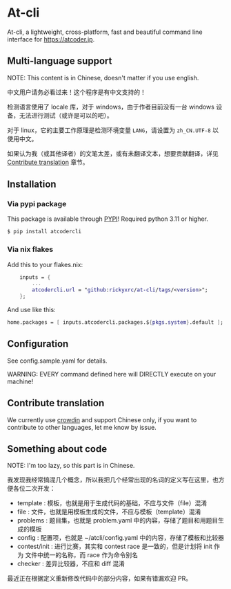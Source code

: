# At-cli

At-cli, a lightweight, cross-platform, fast and beautiful command line interface for https://atcoder.jp.

## Multi-language support

NOTE: This content is in Chinese, doesn't matter if you use english.

中文用户请务必看过来！这个程序是有中文支持的！

检测语言使用了 locale 库，对于 windows，由于作者目前没有一台 windows 设备，无法进行测试（或许是可以的吧）。

对于 linux，它的主要工作原理是检测环境变量 `LANG`，请设置为 `zh_CN.UTF-8` 以使用中文。

如果认为我（或其他译者）的文笔太差，或有未翻译文本，想要贡献翻译，详见 [Contribute translation](#contribute-translation) 章节。

## Installation

### Via pypi package

This package is available through [PYPI](https://pypi.org/project/atcodercli/)! Required python 3.11 or higher.

```sh
$ pip install atcodercli
```

### Via nix flakes

Add this to your flakes.nix:

```nix
    inputs = {
        ...
        atcodercli.url = "github:rickyxrc/at-cli/tags/<version>";
    };
```

And use like this:

```nix
home.packages = [ inputs.atcodercli.packages.${pkgs.system}.default ];
```

## Configuration

See config.sample.yaml for details.

WARNING: EVERY command defined here will DIRECTLY execute on your machine!

## Contribute translation

We currently use [crowdin](https://crowdin.com/project/atcodercli) and support Chinese only, if you want to contribute to other languages, let me know by issue.

## Something about code

NOTE: I'm too lazy, so this part is in Chinese.

我发现我经常搞混几个概念，所以我把几个经常出现的名词的定义写在这里，也方便各位二次开发：

- template : 模板，也就是用于生成代码的基础，不应与文件（file）混淆
- file : 文件，也就是用模板生成的文件，不应与模板（template）混淆
- problems : 题目集，也就是 problem.yaml 中的内容，存储了题目和用题目生成的模板
- config : 配置项，也就是 ~/atcli/config.yaml 中的内容，存储了模板和比较器
- contest/init : 进行比赛，其实和 contest race 是一致的，但是计划将 init 作为 文件中统一的名称，而 race 作为命令别名
- checker : 差异比较器，不应和 diff 混淆

最近正在根据定义重新修改代码中的部分内容，如果有错漏欢迎 PR。

